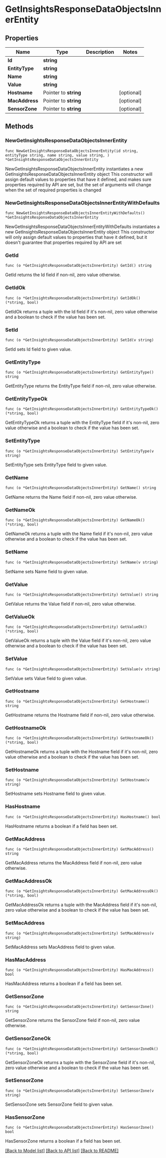 # GetInsightsResponseDataObjectsInnerEntity

## Properties

Name | Type | Description | Notes
------------ | ------------- | ------------- | -------------
**Id** | **string** |  | 
**EntityType** | **string** |  | 
**Name** | **string** |  | 
**Value** | **string** |  | 
**Hostname** | Pointer to **string** |  | [optional] 
**MacAddress** | Pointer to **string** |  | [optional] 
**SensorZone** | Pointer to **string** |  | [optional] 

## Methods

### NewGetInsightsResponseDataObjectsInnerEntity

`func NewGetInsightsResponseDataObjectsInnerEntity(id string, entityType string, name string, value string, ) *GetInsightsResponseDataObjectsInnerEntity`

NewGetInsightsResponseDataObjectsInnerEntity instantiates a new GetInsightsResponseDataObjectsInnerEntity object
This constructor will assign default values to properties that have it defined,
and makes sure properties required by API are set, but the set of arguments
will change when the set of required properties is changed

### NewGetInsightsResponseDataObjectsInnerEntityWithDefaults

`func NewGetInsightsResponseDataObjectsInnerEntityWithDefaults() *GetInsightsResponseDataObjectsInnerEntity`

NewGetInsightsResponseDataObjectsInnerEntityWithDefaults instantiates a new GetInsightsResponseDataObjectsInnerEntity object
This constructor will only assign default values to properties that have it defined,
but it doesn't guarantee that properties required by API are set

### GetId

`func (o *GetInsightsResponseDataObjectsInnerEntity) GetId() string`

GetId returns the Id field if non-nil, zero value otherwise.

### GetIdOk

`func (o *GetInsightsResponseDataObjectsInnerEntity) GetIdOk() (*string, bool)`

GetIdOk returns a tuple with the Id field if it's non-nil, zero value otherwise
and a boolean to check if the value has been set.

### SetId

`func (o *GetInsightsResponseDataObjectsInnerEntity) SetId(v string)`

SetId sets Id field to given value.


### GetEntityType

`func (o *GetInsightsResponseDataObjectsInnerEntity) GetEntityType() string`

GetEntityType returns the EntityType field if non-nil, zero value otherwise.

### GetEntityTypeOk

`func (o *GetInsightsResponseDataObjectsInnerEntity) GetEntityTypeOk() (*string, bool)`

GetEntityTypeOk returns a tuple with the EntityType field if it's non-nil, zero value otherwise
and a boolean to check if the value has been set.

### SetEntityType

`func (o *GetInsightsResponseDataObjectsInnerEntity) SetEntityType(v string)`

SetEntityType sets EntityType field to given value.


### GetName

`func (o *GetInsightsResponseDataObjectsInnerEntity) GetName() string`

GetName returns the Name field if non-nil, zero value otherwise.

### GetNameOk

`func (o *GetInsightsResponseDataObjectsInnerEntity) GetNameOk() (*string, bool)`

GetNameOk returns a tuple with the Name field if it's non-nil, zero value otherwise
and a boolean to check if the value has been set.

### SetName

`func (o *GetInsightsResponseDataObjectsInnerEntity) SetName(v string)`

SetName sets Name field to given value.


### GetValue

`func (o *GetInsightsResponseDataObjectsInnerEntity) GetValue() string`

GetValue returns the Value field if non-nil, zero value otherwise.

### GetValueOk

`func (o *GetInsightsResponseDataObjectsInnerEntity) GetValueOk() (*string, bool)`

GetValueOk returns a tuple with the Value field if it's non-nil, zero value otherwise
and a boolean to check if the value has been set.

### SetValue

`func (o *GetInsightsResponseDataObjectsInnerEntity) SetValue(v string)`

SetValue sets Value field to given value.


### GetHostname

`func (o *GetInsightsResponseDataObjectsInnerEntity) GetHostname() string`

GetHostname returns the Hostname field if non-nil, zero value otherwise.

### GetHostnameOk

`func (o *GetInsightsResponseDataObjectsInnerEntity) GetHostnameOk() (*string, bool)`

GetHostnameOk returns a tuple with the Hostname field if it's non-nil, zero value otherwise
and a boolean to check if the value has been set.

### SetHostname

`func (o *GetInsightsResponseDataObjectsInnerEntity) SetHostname(v string)`

SetHostname sets Hostname field to given value.

### HasHostname

`func (o *GetInsightsResponseDataObjectsInnerEntity) HasHostname() bool`

HasHostname returns a boolean if a field has been set.

### GetMacAddress

`func (o *GetInsightsResponseDataObjectsInnerEntity) GetMacAddress() string`

GetMacAddress returns the MacAddress field if non-nil, zero value otherwise.

### GetMacAddressOk

`func (o *GetInsightsResponseDataObjectsInnerEntity) GetMacAddressOk() (*string, bool)`

GetMacAddressOk returns a tuple with the MacAddress field if it's non-nil, zero value otherwise
and a boolean to check if the value has been set.

### SetMacAddress

`func (o *GetInsightsResponseDataObjectsInnerEntity) SetMacAddress(v string)`

SetMacAddress sets MacAddress field to given value.

### HasMacAddress

`func (o *GetInsightsResponseDataObjectsInnerEntity) HasMacAddress() bool`

HasMacAddress returns a boolean if a field has been set.

### GetSensorZone

`func (o *GetInsightsResponseDataObjectsInnerEntity) GetSensorZone() string`

GetSensorZone returns the SensorZone field if non-nil, zero value otherwise.

### GetSensorZoneOk

`func (o *GetInsightsResponseDataObjectsInnerEntity) GetSensorZoneOk() (*string, bool)`

GetSensorZoneOk returns a tuple with the SensorZone field if it's non-nil, zero value otherwise
and a boolean to check if the value has been set.

### SetSensorZone

`func (o *GetInsightsResponseDataObjectsInnerEntity) SetSensorZone(v string)`

SetSensorZone sets SensorZone field to given value.

### HasSensorZone

`func (o *GetInsightsResponseDataObjectsInnerEntity) HasSensorZone() bool`

HasSensorZone returns a boolean if a field has been set.


[[Back to Model list]](../README.md#documentation-for-models) [[Back to API list]](../README.md#documentation-for-api-endpoints) [[Back to README]](../README.md)


